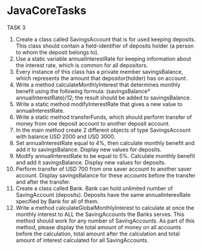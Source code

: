 # JavaCoreTasks
TASK 3
1. Create a class called SavingsAccount that is for used keeping deposits. This class 
should contain a field-identifier of deposits holder (a person to whom the deposit 
belongs to).
2. Use a static variable annualInterestRate for keeping information about the interest 
rate, which is common for all depositors.
3. Every instance of this class has a private member savingsBalance, which 
represents the amount that depositor(holder) has on account.
4. Write a method calculateMonthlyInterest that determines monthly benefit using the 
following formula: (savingsBalance* annualInterestRate)/12; the result should be 
added to savingsBalance.
5. Write a static method modifyInterestRate that gives a new value to 
annualInterestRate.
6. Write a static method transferFunds, which should perform transfer of money from 
one deposit account to another deposit account.
7. In the main method create 2 different objects of type SavingsAccount with balance 
USD 2000 and USD 3000. 
8. Set annualInterestRate equal to 4%, then calculate monthly benefit and add it to 
savingsBalance. Display new values for deposits. 
9. Modify annualInterestRate to be equal to 5%. Calculate monthly benefit and add it 
savingsBalance. Display new values for deposits.
10. Perform transfer of USD 700 from one saver account to another saver account. 
Display savingsBalance for these accounts before the transfer and after the 
transfer.
11. Create a class called Bank. Bank can hold unlimited number of SavingAccount
(deposits). Deposits have the same annualInteresRate specified by Bank for all of 
them.
12. Write a method calculateGlobalMonthlyInterest to calculate at once the monthly 
interest to ALL the SavingAccounts the Banks serves. This method should work 
for any number of SavingAccounts. As part of this method, please display the total 
amount of money on all accounts before the calculation, total amount after the 
calculation and total amount of interest calculated for all SavingAccounts.

